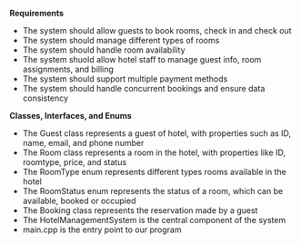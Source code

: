 **Requirements**
- The system should allow guests to book rooms, check in and check out
- The system should manage different types of rooms
- The system should handle room availability 
- The system shuold allow hotel staff to manage guest info, room assignments, and billing 
- The system should support multiple payment methods
- The system should handle concurrent bookings and ensure data consistency 

**Classes, Interfaces, and Enums**
- The Guest class represents a guest of hotel, with properties such as ID, name, email, and phone number
- The Room class represents a room in the hotel, with properties like ID, roomtype, price, and status
- The RoomType enum represents different types rooms available in the hotel
- The RoomStatus enum represents the status of a room, which can be available, booked or occupied 
- The Booking class represents the reservation made by a guest
- The HotelManagementSystem is the central component of the system 
- main.cpp is the entry point to our program 
